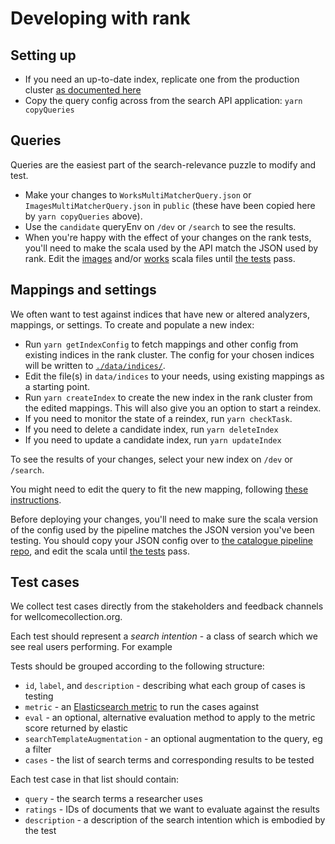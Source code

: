 # Developing with rank

## Setting up

- If you need an up-to-date index, replicate one from the production cluster [as documented here](cluster.md)
- Copy the query config across from the search API application: `yarn copyQueries`

## Queries

Queries are the easiest part of the search-relevance puzzle to modify and test.

- Make your changes to `WorksMultiMatcherQuery.json` or `ImagesMultiMatcherQuery.json` in `public` (these have been copied here by `yarn copyQueries` above).
- Use the `candidate` queryEnv on `/dev` or `/search` to see the results.
- When you're happy with the effect of your changes on the rank tests, you'll need to make the scala used by the API match the JSON used by rank. Edit the [images](images-scala-file) and/or [works](works-scala-file) scala files until [the tests](scala-tests) pass.

[works-scala-file]: /search/src/main/scala/weco/api/search/elasticsearch/WorksMultiMatcher.scala
[images-scala-file]: /search/src/test/scala/weco/api/search/images/ImagesSimilarityTest.scala
[scala-tests]: /search/src/test/scala/weco/api/search/elasticsearch/SearchQueryJsonTest.scala

## Mappings and settings

We often want to test against indices that have new or altered analyzers, mappings, or settings. To create and populate a new index:

- Run `yarn getIndexConfig` to fetch mappings and other config from existing indices in the rank cluster. The config for your chosen indices will be written to [`./data/indices/`](./data/indices/).
- Edit the file(s) in `data/indices` to your needs, using existing mappings as a starting point.
- Run `yarn createIndex` to create the new index in the rank cluster from the edited mappings. This will also give you an option to start a reindex.
- If you need to monitor the state of a reindex, run `yarn checkTask`.
- If you need to delete a candidate index, run `yarn deleteIndex`
- If you need to update a candidate index, run `yarn updateIndex`

To see the results of your changes, select your new index on `/dev` or `/search`.

You might need to edit the query to fit the new mapping, following [these instructions](#queries).

Before deploying your changes, you'll need to make sure the scala version of the config used by the pipeline matches the JSON version you've been testing. You should copy your JSON config over to [the catalogue pipeline repo](https://github.com/wellcomecollection/catalogue-pipeline/tree/main/common/internal_model/src/test/resources), and edit the scala until [the tests](https://github.com/wellcomecollection/catalogue-pipeline/blob/main/common/internal_model/src/test/scala/weco/catalogue/internal_model/index/SearchIndexConfigJsonTest.scala) pass.

[search-tests]: https://github.com/wellcomecollection/catalogue-pipeline/blob/main/common/internal_model/src/test/scala/weco/catalogue/internal_model/index/SearchIndexConfigJsonTest.scala
[catalogue-pipeline-mappings]: https://github.com/wellcomecollection/catalogue-pipeline/tree/main/common/internal_model/src/test/resources

## Test cases

We collect test cases directly from the stakeholders and feedback channels for wellcomecollection.org.

Each test should represent a _search intention_ - a class of search which we see real users performing. For example

Tests should be grouped according to the following structure:

- `id`, `label`, and `description` - describing what each group of cases is testing
- `metric` - an [Elasticsearch metric](elasticsearch-metrics) to run the cases against
- `eval` - an optional, alternative evaluation method to apply to the metric score returned by elastic
- `searchTemplateAugmentation` - an optional augmentation to the query, eg a filter
- `cases` - the list of search terms and corresponding results to be tested

Each test case in that list should contain:

- `query` - the search terms a researcher uses
- `ratings` - IDs of documents that we want to evaluate against the results
- `description` - a description of the search intention which is embodied by the test

[elasticsearch-metrics]: (https://www.elastic.co/guide/en/elasticsearch/reference/current/search-rank-eval.html#_available_evaluation_metrics)
